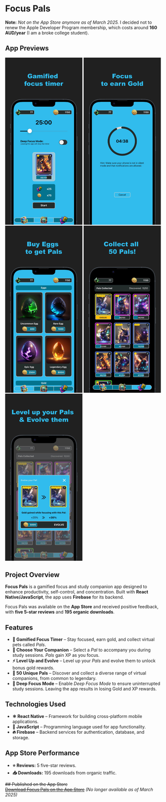 # Focus Pals

**Note:** *Not on the App Store anymore as of March 2025.* I decided not to renew the Apple Developer Program membership, which costs around **160 AUD/year** (I am a broke college student).

## App Previews
<img src="assets/icons/readme_1.png" width="250">
<img src="assets/icons/readme_2.png" width="250">
<img src="assets/icons/readme_3.png" width="250">
<img src="assets/icons/readme_4.png" width="250">
<img src="assets/icons/readme_5.png" width="250">

## Project Overview
**Focus Pals** is a gamified focus and study companion app designed to enhance productivity, self-control, and concentration. Built with **React Native/JavaScript**, the app uses **Firebase** for its backend.  

Focus Pals was available on the **App Store** and received positive feedback, with **five 5-star reviews** and **195 organic downloads**.

## Features
- **🎯 Gamified Focus Timer** – Stay focused, earn gold, and collect virtual pets called *Pals*.
- **🐾 Choose Your Companion** – Select a *Pal* to accompany you during study sessions. *Pals* gain XP as you focus.
- **⚡ Level Up and Evolve** – Level up your *Pals* and evolve them to unlock bonus gold rewards.
- **🔎 50 Unique Pals** – Discover and collect a diverse range of virtual companions, from common to legendary.
- **🚀 Deep Focus Mode** – Enable *Deep Focus Mode* to ensure uninterrupted study sessions. Leaving the app results in losing Gold and XP rewards.

## Technologies Used
- **⚛️ React Native** – Framework for building cross-platform mobile applications.
- **📜 JavaScript** – Programming language used for app functionality.
- **🔥 Firebase** – Backend services for authentication, database, and storage.

## App Store Performance
- **⭐ Reviews:** 5 five-star reviews.
- **📥 Downloads:** 195 downloads from organic traffic.

~~## Published on the App Store~~  
~~[Download Focus Pals on the App Store](https://apps.apple.com/us/app/focus-pals/id6478242535)~~ *(No longer available as of March 2025)*
